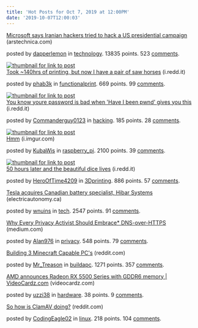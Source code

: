 ```yaml
---
title: 'Hot Posts for Oct 7, 2019 at 12:00PM'
date: '2019-10-07T12:00:03'
---
```

<article><div><a href='https://arstechnica.com/tech-policy/2019/10/microsoft-says-iranian-hackers-tried-to-hack-a-us-presidential-campaign/'>Microsoft says Iranian hackers tried to hack a US presidential campaign</a> (arstechnica.com)<p>posted by <a href='https://www.reddit.com/user/dapperlemon'>dapperlemon</a> in <a href='https://www.reddit.com/r/technology'>technology</a>. 13835 points. 523 <a href='https://www.reddit.com/r/technology/comments/debw8m/microsoft_says_iranian_hackers_tried_to_hack_a_us/'>comments</a>.</p></div></article>

<article><a href='https://i.redd.it/rkx5et7g81r31.jpg'><img src='https://b.thumbs.redditmedia.com/LEQcVbKff5Ty71puj6invDjsB97NE46Dl2NXGaoloXc.jpg' alt='thumbnail for link to post'></a><div><a href='https://i.redd.it/rkx5et7g81r31.jpg'>Took ~140hrs of printing, but now I have a pair of saw horses</a> (i.redd.it)<p>posted by <a href='https://www.reddit.com/user/phab3k'>phab3k</a> in <a href='https://www.reddit.com/r/functionalprint'>functionalprint</a>. 669 points. 99 <a href='https://www.reddit.com/r/functionalprint/comments/dedidw/took_140hrs_of_printing_but_now_i_have_a_pair_of/'>comments</a>.</p></div></article>

<article><a href='https://i.redd.it/mru6q00i03r31.png'><img src='https://b.thumbs.redditmedia.com/Nx5S9Jy4kk-zP_aXzqTzgp6OX-krLO1Q0ByNkIWwomQ.jpg' alt='thumbnail for link to post'></a><div><a href='https://i.redd.it/mru6q00i03r31.png'>You know youre password is bad when 'Have I been pwnd' gives you this</a> (i.redd.it)<p>posted by <a href='https://www.reddit.com/user/Commanderguy0123'>Commanderguy0123</a> in <a href='https://www.reddit.com/r/hacking'>hacking</a>. 185 points. 28 <a href='https://www.reddit.com/r/hacking/comments/degpuh/you_know_youre_password_is_bad_when_have_i_been/'>comments</a>.</p></div></article>

<article><a href='https://i.imgur.com/stoZg70.jpg'><img src='https://b.thumbs.redditmedia.com/w4mf6CyQKFh4Lr98bJgkko819Rj_zvKS3kwwBAFyJyA.jpg' alt='thumbnail for link to post'></a><div><a href='https://i.imgur.com/stoZg70.jpg'>Hmm</a> (i.imgur.com)<p>posted by <a href='https://www.reddit.com/user/KubaWis'>KubaWis</a> in <a href='https://www.reddit.com/r/raspberry_pi'>raspberry_pi</a>. 2100 points. 39 <a href='https://www.reddit.com/r/raspberry_pi/comments/de8bu8/hmm/'>comments</a>.</p></div></article>

<article><a href='https://i.redd.it/1brae57qb0r31.jpg'><img src='https://b.thumbs.redditmedia.com/8484UdxAWUbEfoY0a4MEDdHQN9MIarsjH6tstK63fQM.jpg' alt='thumbnail for link to post'></a><div><a href='https://i.redd.it/1brae57qb0r31.jpg'>50 hours later and the beautiful dice lives</a> (i.redd.it)<p>posted by <a href='https://www.reddit.com/user/HeroOfTime4209'>HeroOfTime4209</a> in <a href='https://www.reddit.com/r/3Dprinting'>3Dprinting</a>. 886 points. 57 <a href='https://www.reddit.com/r/3Dprinting/comments/debe23/50_hours_later_and_the_beautiful_dice_lives/'>comments</a>.</p></div></article>

<article><div><a href='https://electricautonomy.ca/2019/10/04/tesla-acquires-canadian-battery-specialist-hibar-systems/'>Tesla acquires Canadian battery specialist, Hibar Systems</a> (electricautonomy.ca)<p>posted by <a href='https://www.reddit.com/user/wnuins'>wnuins</a> in <a href='https://www.reddit.com/r/tech'>tech</a>. 2547 points. 91 <a href='https://www.reddit.com/r/tech/comments/de4wzj/tesla_acquires_canadian_battery_specialist_hibar/'>comments</a>.</p></div></article>

<article><div><a href='https://medium.com/@alecmuffett/why-every-privacy-activist-should-embrace-dns-over-https-a361e727657f'>Why Every Privacy Activist Should Embrace* DNS-over-HTTPS</a> (medium.com)<p>posted by <a href='https://www.reddit.com/user/Alan976'>Alan976</a> in <a href='https://www.reddit.com/r/privacy'>privacy</a>. 548 points. 79 <a href='https://www.reddit.com/r/privacy/comments/de9ir3/why_every_privacy_activist_should_embrace/'>comments</a>.</p></div></article>

<article><div><a href='https://www.reddit.com/r/buildapc/comments/de4tgb/building_3_minecraft_capable_pcs/'>Building 3 Minecraft Capable PC's</a> (reddit.com)<p>posted by <a href='https://www.reddit.com/user/Mr_Treason'>Mr_Treason</a> in <a href='https://www.reddit.com/r/buildapc'>buildapc</a>. 1271 points. 357 <a href='https://www.reddit.com/r/buildapc/comments/de4tgb/building_3_minecraft_capable_pcs/'>comments</a>.</p></div></article>

<article><div><a href='https://videocardz.com/82162/amd-announces-radeon-rx-5500-series-with-gddr6-memory'>AMD announces Radeon RX 5500 Series with GDDR6 memory | VideoCardz.com</a> (videocardz.com)<p>posted by <a href='https://www.reddit.com/user/uzzi38'>uzzi38</a> in <a href='https://www.reddit.com/r/hardware'>hardware</a>. 38 points. 9 <a href='https://www.reddit.com/r/hardware/comments/deh9uc/amd_announces_radeon_rx_5500_series_with_gddr6/'>comments</a>.</p></div></article>

<article><div><a href='https://www.reddit.com/r/linux/comments/de9077/so_how_is_clamav_doing/'>So how is ClamAV doing?</a> (reddit.com)<p>posted by <a href='https://www.reddit.com/user/CodingEagle02'>CodingEagle02</a> in <a href='https://www.reddit.com/r/linux'>linux</a>. 218 points. 104 <a href='https://www.reddit.com/r/linux/comments/de9077/so_how_is_clamav_doing/'>comments</a>.</p></div></article>

